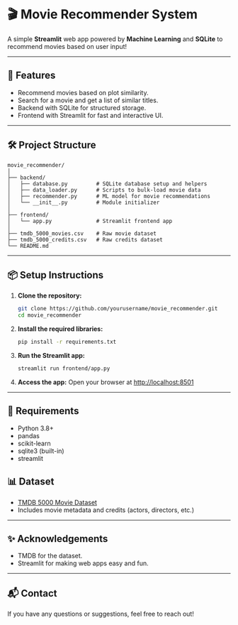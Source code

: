 # 🎬 Movie Recommender System

A simple **Streamlit** web app powered by **Machine Learning** and **SQLite** to recommend movies based on user input!

---

## 🚀 Features
- Recommend movies based on plot similarity.
- Search for a movie and get a list of similar titles.
- Backend with SQLite for structured storage.
- Frontend with Streamlit for fast and interactive UI.

---

## 🛠 Project Structure

```
movie_recommender/
│
├── backend/
│   ├── database.py         # SQLite database setup and helpers
│   ├── data_loader.py      # Scripts to bulk-load movie data
│   ├── recommender.py      # ML model for movie recommendations
│   └── __init__.py         # Module initializer
│
├── frontend/
│   └── app.py              # Streamlit frontend app
│
├── tmdb_5000_movies.csv    # Raw movie dataset
├── tmdb_5000_credits.csv   # Raw credits dataset
└── README.md
```

---

## 📦 Setup Instructions

1. **Clone the repository:**
   ```bash
   git clone https://github.com/yourusername/movie_recommender.git
   cd movie_recommender
   ```

2. **Install the required libraries:**
   ```bash
   pip install -r requirements.txt
   ```

3. **Run the Streamlit app:**
   ```bash
   streamlit run frontend/app.py
   ```

4. **Access the app:**
   Open your browser at [http://localhost:8501](http://localhost:8501)

---

## 📄 Requirements
- Python 3.8+
- pandas
- scikit-learn
- sqlite3 (built-in)
- streamlit

## 📊 Dataset
- [TMDB 5000 Movie Dataset](https://www.kaggle.com/datasets/tmdb/tmdb-movie-metadata)
- Includes movie metadata and credits (actors, directors, etc.)

---

## ✨ Acknowledgements
- TMDB for the dataset.
- Streamlit for making web apps easy and fun.

---

## 📬 Contact
If you have any questions or suggestions, feel free to reach out!

